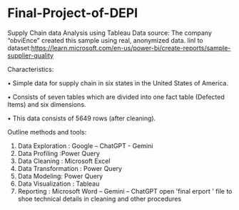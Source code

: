 # Final-Project-of-DEPI
Supply Chain  data Analysis using Tableau
Data source:
The company “obviEnce” created this sample using real, anonymized data.
linl to dataset:https://learn.microsoft.com/en-us/power-bi/create-reports/sample-supplier-quality

Characteristics: 

•	Simple data for supply chain in six states in the United States of America.

•	Consists of seven tables which are divided into one fact table (Defected Items) and six dimensions.

•	 This data consists of 5649 rows (after cleaning). 



Outline methods and tools:
1.	Data Exploration : Google – ChatGPT - Gemini
2.	Data Profiling :Power Query
3.	Data Cleaning : Microsoft Excel
4.	Data Transformation : Power  Query
5.	Data Modeling:  Power Query
6.	Data Visualization : Tableau
7.	Reporting : Microsoft Word – Gemini – ChatGPT
open 'final erport ' file to shoe technical details in cleaning and other procedures

   
